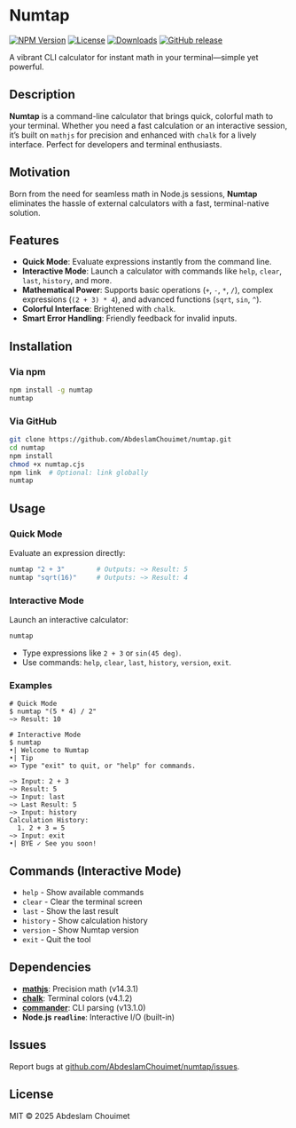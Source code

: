 # Numtap
[![NPM Version](https://img.shields.io/npm/v/numtap.svg)](https://www.npmjs.com/package/numtap)
[![License](https://img.shields.io/github/license/AbdeslamChouimet/numtap.svg)](https://github.com/AbdeslamChouimet/numtap/blob/main/LICENSE)
[![Downloads](https://img.shields.io/npm/dt/numtap.svg)](https://www.npmjs.com/package/numtap)
[![GitHub release](https://img.shields.io/github/release/AbdeslamChouimet/numtap.svg)](https://github.com/AbdeslamChouimet/numtap/releases)

A vibrant CLI calculator for instant math in your terminal—simple yet powerful.

## Description
**Numtap** is a command-line calculator that brings quick, colorful math to your terminal. Whether you need a fast calculation or an interactive session, it’s built on `mathjs` for precision and enhanced with `chalk` for a lively interface. Perfect for developers and terminal enthusiasts.

## Motivation
Born from the need for seamless math in Node.js sessions, **Numtap** eliminates the hassle of external calculators with a fast, terminal-native solution.

## Features
- **Quick Mode**: Evaluate expressions instantly from the command line.
- **Interactive Mode**: Launch a calculator with commands like `help`, `clear`, `last`, `history`, and more.
- **Mathematical Power**: Supports basic operations (`+`, `-`, `*`, `/`), complex expressions (`(2 + 3) * 4`), and advanced functions (`sqrt`, `sin`, `^`).
- **Colorful Interface**: Brightened with `chalk`.
- **Smart Error Handling**: Friendly feedback for invalid inputs.

## Installation
### Via npm
```bash
npm install -g numtap
numtap
```
### Via GitHub
```bash
git clone https://github.com/AbdeslamChouimet/numtap.git
cd numtap
npm install
chmod +x numtap.cjs
npm link  # Optional: link globally
numtap
```

## Usage
### Quick Mode
Evaluate an expression directly:
```bash
numtap "2 + 3"        # Outputs: ~> Result: 5
numtap "sqrt(16)"     # Outputs: ~> Result: 4
```

### Interactive Mode
Launch an interactive calculator:
```bash
numtap
```
- Type expressions like `2 + 3` or `sin(45 deg)`.
- Use commands: `help`, `clear`, `last`, `history`, `version`, `exit`.

### Examples
```
# Quick Mode
$ numtap "(5 * 4) / 2"
~> Result: 10

# Interactive Mode
$ numtap
•| Welcome to Numtap
•| Tip
=> Type "exit" to quit, or "help" for commands.

~> Input: 2 + 3
~> Result: 5
~> Input: last
~> Last Result: 5
~> Input: history
Calculation History:
  1. 2 + 3 = 5
~> Input: exit
•| BYE ✓ See you soon!
```

## Commands (Interactive Mode)
- `help`    - Show available commands
- `clear`   - Clear the terminal screen
- `last`    - Show the last result
- `history` - Show calculation history
- `version` - Show Numtap version
- `exit`    - Quit the tool

## Dependencies
- **[mathjs](https://mathjs.org/)**: Precision math (v14.3.1)
- **[chalk](https://github.com/chalk/chalk)**: Terminal colors (v4.1.2)
- **[commander](https://github.com/tj/commander.js)**: CLI parsing (v13.1.0)
- **Node.js `readline`**: Interactive I/O (built-in)

## Issues
Report bugs at [github.com/AbdeslamChouimet/numtap/issues](https://github.com/AbdeslamChouimet/numtap/issues).

## License
MIT © 2025 Abdeslam Chouimet
